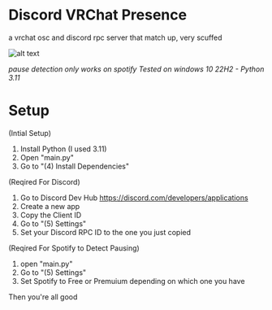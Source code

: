 # Discord VRChat Presence
 a vrchat osc and discord rpc server that match up, very scuffed

 ![alt text](https://github.com/aethefurry/discord-vrchat-presnce/discord.png?raw=true)

*pause detection only works on spotify*
*Tested on windows 10 22H2 - Python 3.11*

# Setup

(Intial Setup)
1. Install Python (I used 3.11)
2. Open "main.py"
3. Go to "(4) Install Dependencies"

(Reqired For Discord)
1. Go to Discord Dev Hub https://discord.com/developers/applications
2. Create a new app
3. Copy the Client ID
4. Go to "(5) Settings"
5. Set your Discord RPC ID to the one you just copied

(Reqired For Spotify to Detect Pausing)
1. open "main.py"
2. Go to "(5) Settings"
3. Set Spotify to Free or Premuium depending on which one you have

Then you're all good